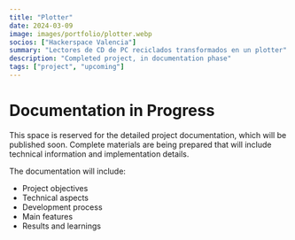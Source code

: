 ```yaml
---
title: "Plotter"
date: 2024-03-09
image: images/portfolio/plotter.webp
socios: ["Hackerspace Valencia"]
summary: "Lectores de CD de PC reciclados transformados en un plotter"
description: "Completed project, in documentation phase"
tags: ["project", "upcoming"]
---
```


# Documentation in Progress

This space is reserved for the detailed project documentation, which will be published soon. Complete materials are being prepared that will include technical information and implementation details.

The documentation will include:
- Project objectives
- Technical aspects
- Development process
- Main features
- Results and learnings

